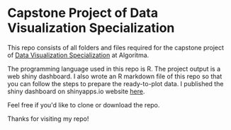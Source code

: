 # Capstone Project of Data Visualization Specialization

This repo consists of all folders and files required for the capstone project of [Data Visualization Specialization](https://algorit.ma/data-visualization-specialization/) at Algoritma.

The programming language used in this repo is R. The project output is a web shiny dashboard. I also wrote an R markdown file of this repo so that you can follow the steps to prepare the ready-to-plot data. I published the shiny dashboard on shinyapps.io website [here](https://utomoreza.shinyapps.io/LifeExpectancy/).

Feel free if you'd like to clone or download the repo.

Thanks for visiting my repo!
